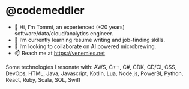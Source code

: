 # @codemeddler
- 👋 Hi, I’m Tommi, an experienced (+20 years) software/data/cloud/analytics engineer.
- 🌱 I’m currently learning resume writing and job-finding skills.
- 💞️ I’m looking to collaborate on AI powered microbrewing.
- 📫 Reach me at https://venemies.net

Some technologies I resonate with:
AWS, C++, C#, CDK, CD/CI, CSS, DevOps, HTML, Java, Javascript, Kotlin, Lua, Node.js, PowerBI, Python, React, Ruby, Scala, SQL, Swift
